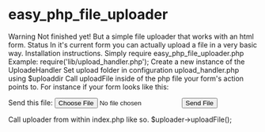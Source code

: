 # easy_php_file_uploader
Warning
    Not finished yet!  But a simple file uploader that works with an html form.
Status
    In it's current form you can actually upload a file in a very basic way.
Installation instructions.
    Simply require easy_php_file_uploader.php
Example:
    require('lib/upload_handler.php');
    Create a new instance of the UploadeHandler
    Set upload folder in configuration upload_handler.php using $uploaddir
    Call uploadFile inside of the php file your form's action points to.
    For instance if your form looks like this:
    <form enctype="multipart/form-data" action="index.php" method="POST">
    <!-- MAX_FILE_SIZE must precede the file input field -->
    <input type="hidden" name="MAX_FILE_SIZE" value="30000" />
    <!-- Name of input element determines name in $_FILES array -->
    Send this file: <input name="userfile" type="file" />
    <input type="submit" value="Send File" />
    </form>
    Call uploader from within index.php like so.
    $uploader->uploadFile();
